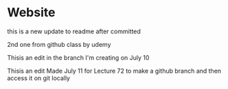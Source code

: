 # Website
this is a new update to readme after committed

2nd one from github class by udemy

Thisis an edit in the branch I'm creating on July 10

Thisis an edit Made July 11 for Lecture 72 to make a github branch and then access it on git locally
